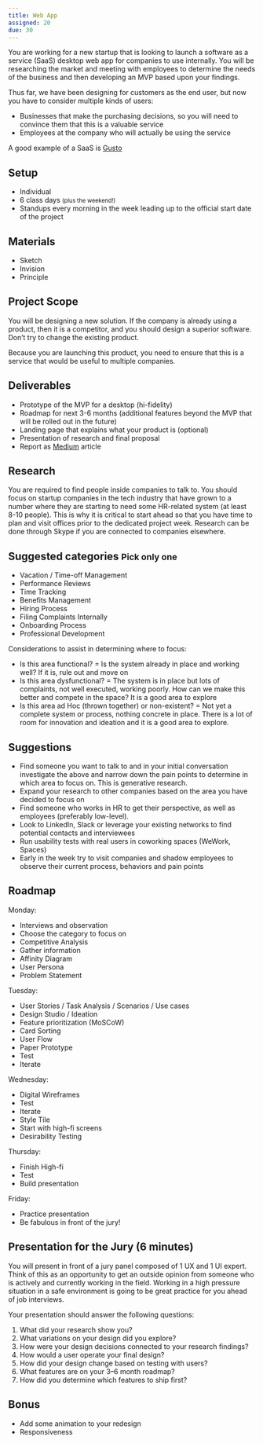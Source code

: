```yaml
---
title: Web App
assigned: 20
due: 30
---
```


You are working for a new startup that is looking to launch a software as a service (SaaS) desktop web app for companies to use internally. You will be researching the market and meeting with employees to determine the needs of the business and then developing an MVP based upon your findings.

Thus far, we have been designing for customers as the end user, but now you have to consider multiple kinds of users:
- Businesses that make the purchasing decisions, so you will need to convince them that this is a valuable service
- Employees at the company who will actually be using the service

A good example of a SaaS is [Gusto](https://gusto.com/)


## Setup

- Individual
- 6 class days <small>(plus the weekend!)</small>
- Standups every morning in the week leading up to the official start date of the project


## Materials

- Sketch
- Invision
- Principle


## Project Scope

You will be designing a new solution. If the company is already using a product, then it is a competitor, and you should design a superior software. Don’t try to change the existing product.

Because you are launching this product, you need to ensure that this is a service that would be useful to multiple companies.


## Deliverables

- Prototype of the MVP for a desktop (hi-fidelity)
- Roadmap for next 3-6 months (additional features beyond the MVP that will be rolled out in the future)
- Landing page that explains what your product is (optional)
- Presentation of research and final proposal
- Report as [Medium](https://medium.com/) article


## Research

You are required to find people inside companies to talk to. You should focus on startup companies in the tech industry that have grown to a number where they are starting to need some HR-related system (at least 8-10 people). This is why it is critical to start ahead so that you have time to plan and visit offices prior to the dedicated project week. Research can be done through Skype if you are connected to companies elsewhere.


## Suggested categories <small>Pick only one</small>

- Vacation / Time-off Management
- Performance Reviews
- Time Tracking
- Benefits Management
- Hiring Process
- Filing Complaints Internally
- Onboarding Process
- Professional Development

Considerations to assist in determining where to focus:
- Is this area functional? = Is the system already in place and working well? If it is, rule out and move on
- Is this area dysfunctional? = The system is in place but lots of complaints, not well executed, working poorly. How can we make this better and compete in the space? It is a good area to explore
- Is this area ad Hoc (thrown together) or non-existent? = Not yet a complete system or process, nothing concrete in place. There is a lot of room for innovation and ideation and it is a good area to explore.


## Suggestions

- Find someone you want to talk to and in your initial conversation investigate the above and narrow down the pain points to determine in which area to focus on. This is generative research.
- Expand your research to other companies based on the area you have decided to focus on
- Find someone who works in HR to get their perspective, as well as employees (preferably low-level).
- Look to LinkedIn, Slack or leverage your existing networks to find potential contacts and interviewees
- Run usability tests with real users in coworking spaces (WeWork, Spaces)
- Early in the week try to visit companies and shadow employees to observe their current process, behaviors and pain points


## Roadmap

Monday:
- Interviews and observation
- Choose the category to focus on
- Competitive Analysis
- Gather information
- Affinity Diagram
- User Persona
- Problem Statement

Tuesday:
- User Stories / Task Analysis / Scenarios / Use cases
- Design Studio / Ideation
- Feature prioritization (MoSCoW)
- Card Sorting
- User Flow
- Paper Prototype
- Test
- Iterate

Wednesday:
- Digital Wireframes
- Test
- Iterate
- Style Tile
- Start with high-fi screens
- Desirability Testing

Thursday:
- Finish High-fi
- Test
- Build presentation

Friday:
- Practice presentation
- Be fabulous in front of the jury!


## Presentation for the Jury (6 minutes)

You will present in front of a jury panel composed of 1 UX and 1 UI expert. Think of this as an opportunity to get an outside opinion from someone who is actively and currently working in the field. Working in a high pressure situation in a safe environment is going to be great practice for you ahead of job interviews.

Your presentation should answer the following questions:

1. What did your research show you?
2. What variations on your design did you explore?
3. How were your design decisions connected to your research findings?
4. How would a user operate your final design?
5. How did your design change based on testing with users?
6. What features are on your 3–6 month roadmap?
7. How did you determine which features to ship first?


## Bonus

- Add some animation to your redesign
- Responsiveness
